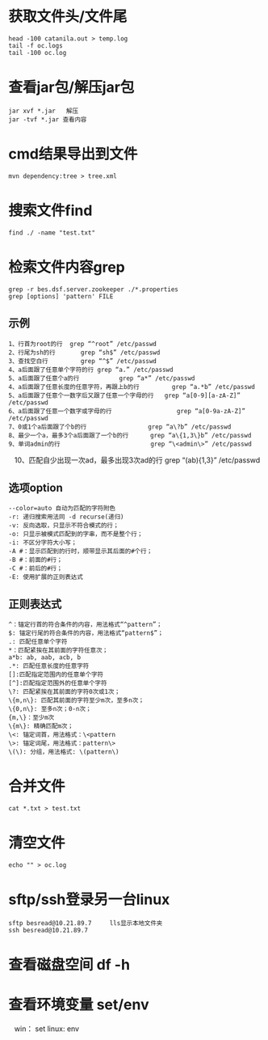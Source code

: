 # 获取文件头/文件尾
    head -100 catanila.out > temp.log
    tail -f oc.logs
    tail -100 oc.log

# 查看jar包/解压jar包
    jar xvf *.jar   解压
    jar -tvf *.jar 查看内容

# cmd结果导出到文件
    mvn dependency:tree > tree.xml

# 搜索文件find
    find ./ -name "test.txt"

# 检索文件内容grep 
    grep -r bes.dsf.server.zookeeper ./*.properties 
    grep [options] 'pattern' FILE
## 示例
    1、行首为root的行	 grep “^root” /etc/passwd
    2、行尾为sh的行		grep “sh$” /etc/passwd
    3、查找空白行 		grep “^$” /etc/passwd
    4、a后面跟了任意单个字符的行	grep “a.” /etc/passwd
    5、a后面跟了任意个a的行			grep “a*” /etc/passwd
    4、a后面跟了任意长度的任意字符，再跟上b的行			grep “a.*b” /etc/passwd
    5、a后面跟了任意个一数字后又跟了任意一个字母的行	grep “a[0-9][a-zA-Z]” /etc/passwd
    6、a后面跟了任意一个数字或字母的行					grep “a[0-9a-zA-Z]” /etc/passwd
    7、0或1个a后面跟了个b的行					grep “a\?b” /etc/passwd
    8、最少一个a，最多3个a后面跟了一个b的行		grep “a\{1,3\}b” /etc/passwd
    9、单词admin的行							grep “\<admin\>” /etc/passwd
    10、匹配自少出现一次ad，最多出现3次ad的行	grep “\(ab\)\{1,3\}” /etc/passwd
## 选项option
    --color=auto 自动为匹配的字符附色
    -r: 递归搜索用法同 -d recurse(递归)
    -v: 反向选取，只显示不符合模式的行；
    -o: 只显示被模式匹配到的字串，而不是整个行；
    -i: 不区分字符大小写；
    -A #：显示匹配到的行时，顺带显示其后面的#个行；
    -B #：前面的#行；
    -C #：前后的#行；
    -E: 使用扩展的正则表达式
## 正则表达式
    ^：锚定行首的符合条件的内容，用法格式“^pattern”；
    $: 锚定行尾的符合条件的内容，用法格式“pattern$”；
    .: 匹配任意单个字符
    *：匹配紧挨在其前面的字符任意次；
    a*b: ab, aab, acb, b
    .*: 匹配任意长度的任意字符
    []:匹配指定范围内的任意单个字符
    [^]:匹配指定范围外的任意单个字符
    \?: 匹配紧挨在其前面的字符0次或1次；
    \{m,n\}: 匹配其前面的字符至少m次，至多n次；
    \{0,n\}: 至多n次；0-n次；
    {m,\}：至少m次
    \{m\}: 精确匹配m次；
    \<: 锚定词首，用法格式：\<pattern
    \>: 锚定词尾，用法格式：pattern\>
    \(\): 分组，用法格式: \(pattern\)

# 合并文件
    cat *.txt > test.txt 

# 清空文件
    echo "" > oc.log
    
# sftp/ssh登录另一台linux
    sftp besread@10.21.89.7     lls显示本地文件夹
    ssh besread@10.21.89.7     

# 查看磁盘空间 df -h

# 查看环境变量 set/env
    win： set
    linux: env
